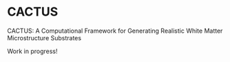 # CACTUS
CACTUS: A Computational Framework for Generating Realistic White Matter Microstructure Substrates

Work in progress! 


